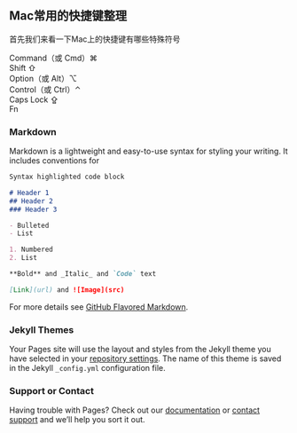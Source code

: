 ## Mac常用的快捷键整理

首先我们来看一下Mac上的快捷键有哪些特殊符号

Command（或 Cmd）⌘</br>
Shift ⇧</br>
Option（或 Alt）⌥</br>
Control（或 Ctrl）⌃</br>
Caps Lock ⇪</br>
Fn</br>

### Markdown

Markdown is a lightweight and easy-to-use syntax for styling your writing. It includes conventions for

```markdown
Syntax highlighted code block

# Header 1
## Header 2
### Header 3

- Bulleted
- List

1. Numbered
2. List

**Bold** and _Italic_ and `Code` text

[Link](url) and ![Image](src)
```

For more details see [GitHub Flavored Markdown](https://guides.github.com/features/mastering-markdown/).

### Jekyll Themes

Your Pages site will use the layout and styles from the Jekyll theme you have selected in your [repository settings](https://github.com/boyzzy1995/boyzzy1995.github.io/settings). The name of this theme is saved in the Jekyll `_config.yml` configuration file.

### Support or Contact

Having trouble with Pages? Check out our [documentation](https://help.github.com/categories/github-pages-basics/) or [contact support](https://github.com/contact) and we’ll help you sort it out.
